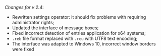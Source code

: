 _Changes for v 2.4_:
- Rewritten settings operator: it should fix problems with requiring administrator rights;
- Updated the interface of message boxes;
- Fixed incorrect detection of entries application for x64 systems;
- `.reb` file format replaced with `.reu` with UTF8 text encoding;
- The interface was adapted to Windows 10, incorrect window borders were fixed
